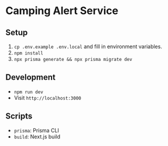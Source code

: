 # Camping Alert Service

## Setup
1. `cp .env.example .env.local` and fill in environment variables.
2. `npm install`
3. `npx prisma generate && npx prisma migrate dev`

## Development
- `npm run dev`
- Visit `http://localhost:3000`

## Scripts
- `prisma`: Prisma CLI
- `build`: Next.js build